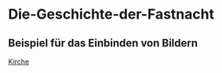 # Die-Geschichte-der-Fastnacht

## Beispiel für das Einbinden von Bildern

[Kirche](images/Kirche.jpg)
